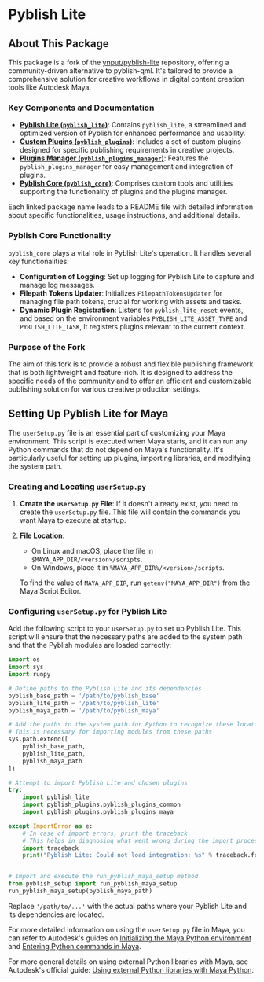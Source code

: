 # Pyblish Lite

## About This Package

This package is a fork of the [ynput/pyblish-lite](https://github.com/ynput/pyblish-lite) repository, offering a community-driven alternative to pyblish-qml. It's tailored to provide a comprehensive solution for creative workflows in digital content creation tools like Autodesk Maya.

### Key Components and Documentation

- [**Pyblish Lite (`pyblish_lite`)**](./pyblish_lite/package_data/README.md): Contains `pyblish_lite`, a streamlined and optimized version of Pyblish for enhanced performance and usability.
- [**Custom Plugins (`pyblish_plugins`)**](./pyblish_plugins/package_data/README.md): Includes a set of custom plugins designed for specific publishing requirements in creative projects.
- [**Plugins Manager (`pyblish_plugins_manager`)**](./pyblish_plugins_manager/package_data/README.md): Features the `pyblish_plugins_manager` for easy management and integration of plugins.
- [**Pyblish Core (`pyblish_core`)**](./pyblish_core/package_data/README.md): Comprises custom tools and utilities supporting the functionality of plugins and the plugins manager.

Each linked package name leads to a README file with detailed information about specific functionalities, usage instructions, and additional details.

### Pyblish Core Functionality

`pyblish_core` plays a vital role in Pyblish Lite's operation. It handles several key functionalities:

- **Configuration of Logging**: Set up logging for Pyblish Lite to capture and manage log messages.
- **Filepath Tokens Updater**: Initializes `FilepathTokensUpdater` for managing file path tokens, crucial for working with assets and tasks.
- **Dynamic Plugin Registration**: Listens for `pyblish_lite_reset` events, and based on the environment variables `PYBLISH_LITE_ASSET_TYPE` and `PYBLISH_LITE_TASK`, it registers plugins relevant to the current context.

### Purpose of the Fork

The aim of this fork is to provide a robust and flexible publishing framework that is both lightweight and feature-rich. It is designed to address the specific needs of the community and to offer an efficient and customizable publishing solution for various creative production settings.

## Setting Up Pyblish Lite for Maya

The `userSetup.py` file is an essential part of customizing your Maya environment. This script is executed when Maya starts, and it can run any Python commands that do not depend on Maya's functionality. It's particularly useful for setting up plugins, importing libraries, and modifying the system path.

### Creating and Locating `userSetup.py`

1. **Create the `userSetup.py` File**: If it doesn't already exist, you need to create the `userSetup.py` file. This file will contain the commands you want Maya to execute at startup.

2. **File Location**:
   - On Linux and macOS, place the file in `$MAYA_APP_DIR/<version>/scripts`.
   - On Windows, place it in `%MAYA_APP_DIR%/<version>/scripts`.
   
   To find the value of `MAYA_APP_DIR`, run `getenv("MAYA_APP_DIR")` from the Maya Script Editor.

### Configuring `userSetup.py` for Pyblish Lite

Add the following script to your `userSetup.py` to set up Pyblish Lite. This script will ensure that the necessary paths are added to the system path and that the Pyblish modules are loaded correctly:

```python
import os
import sys
import runpy

# Define paths to the Pyblish Lite and its dependencies
pyblish_base_path = '/path/to/pyblish_base'
pyblish_lite_path = '/path/to/pyblish_lite'
pyblish_maya_path = '/path/to/pyblish_maya'

# Add the paths to the system path for Python to recognize these locations
# This is necessary for importing modules from these paths
sys.path.extend([
    pyblish_base_path,
    pyblish_lite_path,
    pyblish_maya_path
])

# Attempt to import Pyblish Lite and chosen plugins
try:
    import pyblish_lite
    import pyblish_plugins.pyblish_plugins_common
    import pyblish_plugins.pyblish_plugins_maya

except ImportError as e:
    # In case of import errors, print the traceback
    # This helps in diagnosing what went wrong during the import process
    import traceback
    print("Pyblish Lite: Could not load integration: %s" % traceback.format_exc())


# Import and execute the run_pyblish_maya_setup method
from pyblish_setup import run_pyblish_maya_setup
run_pyblish_maya_setup(pyblish_maya_path)
```

Replace `'/path/to/...'` with the actual paths where your Pyblish Lite and its dependencies are located.

For more detailed information on using the `userSetup.py` file in Maya, you can refer to Autodesk's guides on [Initializing the Maya Python environment](https://help.autodesk.com/cloudhelp/2022/ENU/Maya-Scripting/files/GUID-640C1383-3FB8-410F-AE18-987A812B5914.htm) and [Entering Python commands in Maya](https://download.autodesk.com/us/maya/Maya_2014_GettingStarted/files/Using_Python_in_Maya_Entering_Python_commands.htm).

For more general details on using external Python libraries with Maya, see Autodesk's official guide: [Using external Python libraries with Maya Python](https://help.autodesk.com/view/MAYAUL/).
